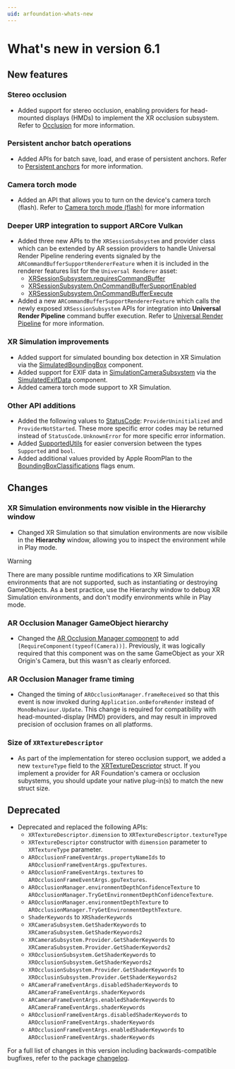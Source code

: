 ```yaml
---
uid: arfoundation-whats-new
---
```

# What's new in version 6.1

## New features

### Stereo occlusion

- Added support for stereo occlusion, enabling providers for head-mounted displays (HMDs) to implement the XR occlusion subsystem. Refer to [Occlusion](xref:arfoundation-occlusion) for more information.

### Persistent anchor batch operations

- Added APIs for batch save, load, and erase of persistent anchors. Refer to [Persistent anchors](xref:arfoundation-anchors-persistent) for more information.

### Camera torch mode

- Added an API that allows you to turn on the device's camera torch (flash). Refer to [Camera torch mode (flash)](xref:arfoundation-camera-torch-mode) for more information

### Deeper URP integration to support ARCore Vulkan

- Added three new APIs to the `XRSessionSubsystem` and provider class which can be extended by AR session providers to handle Universal Render Pipeline rendering events signaled by the `ARCommandBufferSupportRendererFeature` when it is included in the renderer features list for the `Universal Renderer` asset:
  - [XRSessionSubsystem.requiresCommandBuffer](xref:UnityEngine.XR.ARSubsystems.XRSessionSubsystem.requiresCommandBuffer*)
  - [XRSessionSubsystem.OnCommandBufferSupportEnabled](xref:UnityEngine.XR.ARSubsystems.XRSessionSubsystem.OnCommandBufferSupportEnabled*)
  - [XRSessionSubsystem.OnCommandBufferExecute](xref:UnityEngine.XR.ARSubsystems.XRSessionSubsystem.OnCommandBufferExecute*)
- Added a new `ARCommandBufferSupportRendererFeature` which calls the newly exposed `XRSessionSubsystem` APIs for integration into **Universal Render Pipeline** command buffer execution.  Refer to [Universal Render Pipeline](xref:arfoundation-universal-render-pipeline) for more information.

### XR Simulation improvements

- Added support for simulated bounding box detection in XR Simulation via the [SimulatedBoundingBox](xref:UnityEngine.XR.Simulation.SimulatedBoundingBox) component.
- Added support for EXIF data in [SimulationCameraSubsystem](xref:UnityEngine.XR.Simulation.SimulationCameraSubsystem) via the [SimulatedExifData](xref:UnityEngine.XR.Simulation.SimulatedExifData) component.
- Added camera torch mode support to XR Simulation.

### Other API additions

- Added the following values to [StatusCode](xref:UnityEngine.XR.ARSubsystems.XRResultStatus.StatusCode): `ProviderUninitialized` and `ProviderNotStarted`. These more specific error codes may be returned instead of `StatusCode.UnknownError` for more specific error information.
- Added [SupportedUtils](xref:UnityEngine.XR.ARSubsystems.SupportedUtils) for easier conversion between the types `Supported` and `bool`.
- Added additional values provided by Apple RoomPlan to the [BoundingBoxClassifications](xref:UnityEngine.XR.ARSubsystems.BoundingBoxClassifications) flags enum.

## Changes

### XR Simulation environments now visible in the Hierarchy window

- Changed XR Simulation so that simulation environments are now visibile in the **Hierarchy** window, allowing you to inspect the environment while in Play mode.

> [!WARNING]
> There are many possible runtime modifications to XR Simulation environments that are not supported, such as instantiating or destroying GameObjects. As a best practice, use the Hierarchy window to debug XR Simulation environments, and don't modify environments while in Play mode.

### AR Occlusion Manager GameObject hierarchy

- Changed the [AR Occlusion Manager component](xref:arfoundation-occlusion-manager) to add `[RequireComponent(typeof(Camera))]`. Previously, it was logically required that this component was on the same GameObject as your XR Origin's Camera, but this wasn't as clearly enforced.

### AR Occlusion Manager frame timing

- Changed the timing of `AROcclusionManager.frameReceived` so that this event is now invoked during `Application.onBeforeRender` instead of `MonoBehaviour.Update`. This change is required for compatibility with head-mounted-display (HMD) providers, and may result in improved precision of occlusion frames on all platforms.

### Size of `XRTextureDescriptor`

- As part of the implementation for stereo occlusion support, we added a new `textureType` field to the [XRTextureDescriptor](xref:UnityEngine.XR.ARSubsystems.XRTextureDescriptor) struct. If you implement a provider for AR Foundation's camera or occlusion subystems, you should update your native plug-in(s) to match the new struct size.

## Deprecated

- Deprecated and replaced the following APIs:
  - `XRTextureDescriptor.dimension` to `XRTextureDescriptor.textureType`
  - `XRTextureDescriptor` constructor with `dimension` parameter to `XRTextureType` parameter.
  - `AROcclusionFrameEventArgs.propertyNameIds` to `AROcclusionFrameEventArgs.gpuTextures`.
  - `AROcclusionFrameEventArgs.textures` to `AROcclusionFrameEventArgs.gpuTextures`.
  - `AROcclusionManager.environmentDepthConfidenceTexture` to `AROcclusionManager.TryGetEnvironmentDepthConfidenceTexture`.
  - `AROcclusionManager.environmentDepthTexture` to `AROcclusionManager.TryGetEnvironmentDepthTexture`.
  - `ShaderKeywords` to `XRShaderKeywords`
  - `XRCameraSubsystem.GetShaderKeywords` to `XRCameraSubsystem.GetShaderKeywords2`
  - `XRCameraSubsystem.Provider.GetShaderKeywords` to `XRCameraSubsystem.Provider.GetShaderKeywords2`
  - `XROcclusionSubsystem.GetShaderKeywords` to `XROcclusionSubsystem.GetShaderKeywords2`
  - `XROcclusionSubsystem.Provider.GetShaderKeywords` to `XROcclusinSubsystem.Provider.GetShaderKeywords2`
  - `ARCameraFrameEventArgs.disabledShaderKeywords` to `ARCameraFrameEventArgs.shaderKeywords`
  - `ARCameraFrameEventArgs.enabledShaderKeywords` to `ARCameraFrameEventArgs.shaderKeywords`
  - `AROcclusionFrameEventArgs.disabledShaderKeywords` to `AROcclusionFrameEventArgs.shaderKeywords`
  - `AROcclusionFrameEventArgs.enabledShaderKeywords` to `AROcclusionFrameEventArgs.shaderKeywords`

For a full list of changes in this version including backwards-compatible bugfixes, refer to the package [changelog](xref:arfoundation-changelog).
